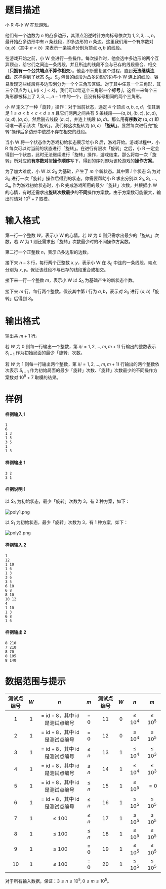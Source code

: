 
# 题目描述

小 R 与小 W 在玩游戏。

他们有一个边数为 $n$ 的凸多边形，其顶点沿逆时针方向标号依次为 $1,2,3, \ldots , n$。最开始凸多边形中有 $n$ 条线段，即多边形的 $n$ 条边。这里我们用一个有序数对 $(a, b)$（其中 $a < b$）来表示一条端点分别为顶点 $a, b$ 的线段。

在游戏开始之前，小 W 会进行一些操作。每次操作时，他会选中多边形的两个互异顶点，给它们之间连一条线段，并且所连的线段不会与已存的线段重合、相交（**只拥有一个公共端点不算作相交**）。他会不断重复这个过程，直到**无法继续连线**，这样得到了状态 $S_0$。$S_0$ 包含的线段为凸多边形的边与小 W 连上的线段，容易发现这些线段将多边形划分为一个个三角形区域。对于其中任意一个三角形，其三个顶点为 $i,j,k(i < j < k)$，我们可以给这个三角形一个**标号** $j$，这样一来每个三角形都被标上了 $2,3, \ldots , n − 1$ 中的一个，且没有标号相同的两个三角形。

小 W 定义了一种「旋转」操作：对于当前状态，选定 $4$ 个顶点 $a,b,c,d$，使其满足 $1 ≤ a < b < c <d ≤ n$ 且它们两两之间共有 $5$ 条线段——$(a,b), (b,c), (c,d), (a,d), (a,c)$，然后删去线段 $(a,c)$，并连上线段 $(b,d)$。那么用**有序数对** $(a, c)$ 即可唯一表示该次「旋转」。我们称这次旋转为 $(a,c)$ **「旋转」**。显然每次进行完“旋转”操作后多边形中依然不存在相交的线段。

当小 W 将一个状态作为游戏初始状态展示给小 R 后，游戏开始。游戏过程中，小 R 每次可以对当前的状态进行「旋转」。在进行有限次「旋转」之后，小 R 一定会得到一个状态，此时无法继续进行「旋转」操作，游戏结束。那么将每一次「旋转」所对应的**有序数对**按**操作顺序**写下，得到的序列即为该轮游戏的**操作方案**。

为了加大难度，小 W 以 $S_0$ 为基础，产生了 $m$ 个新状态。其中第 $i$ 个状态 $S_i$ 为对 $S_0$ 进行一次「旋转」操作后得到的状态。你需要帮助小 R 求出分别以 $S_0, S_1, \ldots , S_m$ 作为游戏初始状态时，小 R 完成游戏所用的最少「旋转」次数，并根据小 W 的心情，有时还需求出**旋转次数最少**的**不同**操作方案数。由于方案数可能很大，输出时请对 $10^9+7$ 取模。

# 输入格式

第一行一个整数 $W$，表示小 W 的心情。若 $W$ 为 $0$ 则只需求出最少的「旋转」次数，若 $W$ 为 $1$ 则还需求出「旋转」次数最少时的不同操作方案数。

第二行一个正整数 $n$，表示凸多边形的边数。

接下来 $n - 3$ 行，每行两个正整数 $x, y$，表示小 W 在 $S_0$ 中连的一条线段，端点分别为 $x, y$。保证该线段不与已存的线段重合或相交。

接下来一行一个整数 $m$，表示小 W 以 $S_0$ 为基础产生的新状态个数。

接下来 $m$ 行，每行两个整数。假设其中第 $i$ 行为 $a, b$，表示对 $S_0$ 进行 $(a, b)$「旋转」后得到 $S_i$。

# 输出格式

输出共 $m + 1$ 行。

若 $W$ 为 $0$ 则每一行输出一个整数，第 $i(i = 1,2, \ldots , m, m + 1)$ 行输出的整数表示 $S_{i−1}$ 作为初始局面的最少「旋转」次数。

若 $W$ 为 $1$ 则每一行输出两个整数，第 $i(i = 1,2, \ldots , m, m + 1)$ 行输出的两个整数依次表示 $S_{i−1}$ 作为初始局面的最少「旋转」次数、「旋转」次数最少的不同操作方案数对 $10^9+7$ 取模的结果。

# 样例

#### 样例输入 1
```plain
1
6
1 3
1 5
3 5
1
1 3
```
#### 样例输出 1
```plain
3 2
3 1
```
#### 样例说明 1
以 $S_0$ 为初始状态，最少「旋转」次数为 $3$，有 $2$ 种方案，如下：

![poly1.png](source/guoj/1072/img/aHR0cHM6Ly9sb2otaW1nLnVweXVuLm1lbmNpLm1lbXNldDAuY24vMjAxOS8wNC8wNi81Y2E4N2MzZTViZmU0LnBuZw==.png)

以 $S_1$ 为初始状态，最少「旋转」次数为 $3$，有 $1$ 种方案，如下：

![poly2.png](source/guoj/1072/img/aHR0cHM6Ly9sb2otaW1nLnVweXVuLm1lbmNpLm1lbXNldDAuY24vMjAxOS8wNC8wNi81Y2E4N2MzZWVkNmUyLnBuZw==.png)

#### 样例输入 2
```plain
1
12
1 10
1 6
1 3
3 6
3 5
6 10
6 8
8 10
10 12
4
1 10
1 3
6 8
1 6
```
#### 样例输出 2
```plain
8 210
7 210
8 70
8 105
8 140
```

# 数据范围与提示

| 测试点编号 | $W$  |                      $n$                      |   $m$   | 测试点编号 | $W$  |    $n$     |    $m$     |
| :--------: | :--: | :-------------------------------------------: | :-----: | :--------: | :--: | :--------: | :--------: |
|    $1$     | $1$  | $=\text{id}+8$，其中 $\text{id}$ 是测试点编号 |  $=0$   |    $11$    | $0$  | $\le 10^4$ | $\le 10^5$ |
|    $2$     | $1$  | $=\text{id}+8$，其中 $\text{id}$ 是测试点编号 |  $=0$   |    $12$    | $0$  | $\le 10^4$ | $\le 10^5$ |
|    $3$     | $1$  | $=\text{id}+8$，其中 $\text{id}$ 是测试点编号 | $\le n$ |    $13$    | $1$  | $\le 10^4$ | $\le 10^3$ |
|    $4$     | $1$  | $=\text{id}+8$，其中 $\text{id}$ 是测试点编号 | $\le n$ |    $14$    | $1$  | $\le 10^4$ | $\le 10^3$ |
|    $5$     | $1$  | $=\text{id}+8$，其中 $\text{id}$ 是测试点编号 | $\le n$ |    $15$    | $1$  | $\le 10^5$ |    $=0$    |
|    $6$     | $1$  | $=\text{id}+8$，其中 $\text{id}$ 是测试点编号 | $\le n$ |    $16$    | $1$  | $\le 10^5$ | $\le 10^5$ |
|    $7$     | $1$  |                   $\le 100$                   | $\le n$ |    $17$    | $1$  | $\le 10^5$ | $\le 10^5$ |
|    $8$     | $1$  |                   $\le 100$                   | $\le n$ |    $18$    | $1$  | $\le 10^5$ | $\le 10^5$ |
|    $9$     | $1$  |                   $\le 100$                   |  $=0$   |    $19$    | $1$  | $\le 10^5$ | $\le 10^5$ |
|    $10$    | $1$  |                   $\le 100$                   |  $=0$   |    $20$    | $1$  | $\le 10^5$ | $\le 10^5$ |

对于所有输入数据，保证：$3\le n\le 10^5,0\le m\le 10^5$。

